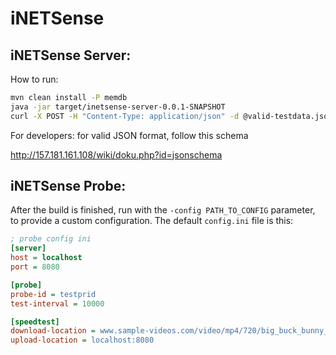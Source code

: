 # iNETSense

## iNETSense Server:

How to run:

```bash
mvn clean install -P memdb
java -jar target/inetsense-server-0.0.1-SNAPSHOT
curl -X POST -H "Content-Type: application/json" -d @valid-testdata.json http://localhost:8080/message-endpoint
```

For developers: for valid JSON format, follow this schema

http://157.181.161.108/wiki/doku.php?id=jsonschema

## iNETSense Probe:

After the build is finished, run with the `-config PATH_TO_CONFIG` parameter, to provide a custom configuration.
The default `config.ini` file is this:

```ini
; probe config ini
[server]
host = localhost
port = 8080

[probe]
probe-id = testprid
test-interval = 10000

[speedtest]
download-location = www.sample-videos.com/video/mp4/720/big_buck_bunny_720p_50mb.mp4
upload-location = localhost:8080

```
